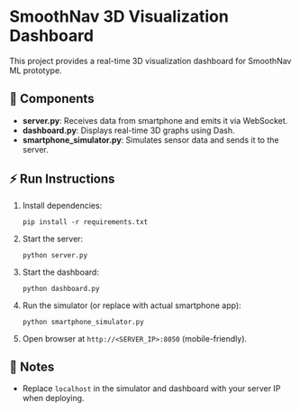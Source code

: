 
# SmoothNav 3D Visualization Dashboard

This project provides a real-time 3D visualization dashboard for SmoothNav ML prototype.

## 🧱 Components
- **server.py**: Receives data from smartphone and emits it via WebSocket.
- **dashboard.py**: Displays real-time 3D graphs using Dash.
- **smartphone_simulator.py**: Simulates sensor data and sends it to the server.

## ⚡ Run Instructions
1. Install dependencies:
   ```
   pip install -r requirements.txt
   ```

2. Start the server:
   ```
   python server.py
   ```

3. Start the dashboard:
   ```
   python dashboard.py
   ```

4. Run the simulator (or replace with actual smartphone app):
   ```
   python smartphone_simulator.py
   ```

5. Open browser at `http://<SERVER_IP>:8050` (mobile-friendly).

## 🚀 Notes
- Replace `localhost` in the simulator and dashboard with your server IP when deploying.
